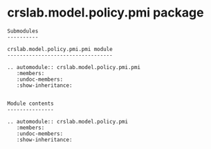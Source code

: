 crslab.model.policy.pmi package
===============================

```eval_rst
Submodules
----------

crslab.model.policy.pmi.pmi module
----------------------------------

.. automodule:: crslab.model.policy.pmi.pmi
   :members:
   :undoc-members:
   :show-inheritance:


Module contents
---------------

.. automodule:: crslab.model.policy.pmi
   :members:
   :undoc-members:
   :show-inheritance:
```